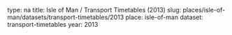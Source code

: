 type: na
title: Isle of Man / Transport Timetables (2013)
slug: places/isle-of-man/datasets/transport-timetables/2013
place: isle-of-man
dataset: transport-timetables
year: 2013
